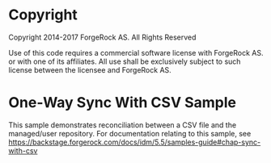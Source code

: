 Copyright
=============
Copyright 2014-2017 ForgeRock AS. All Rights Reserved

Use of this code requires a commercial software license with ForgeRock AS.
or with one of its affiliates. All use shall be exclusively subject
to such license between the licensee and ForgeRock AS.
# One-Way Sync With CSV Sample

This sample demonstrates reconciliation between a CSV file and the managed/user
repository. For documentation relating to this sample, see
https://backstage.forgerock.com/docs/idm/5.5/samples-guide#chap-sync-with-csv 
